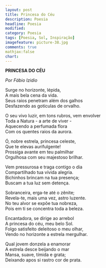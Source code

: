```yaml
---
layout: post
title: Princesa do Céu
description: Poesia 
headline: Poesia
modified: 
category: Poesia 
tags: [Poesia, Sol, Inspiração]
imagefeature: picture-38.jpg 
comments: true
mathjax:false 
chart:
---
```

**PRINCESA DO CÉU**

*Por Fábio Izidio*

Surge no horizonte, lépida,<br />
A mais bela cena da vida.<br />
Seus raios penetram além dos galhos<br />
Desfazendo as gotículas de orvalho.

O seu vivo luzir, em tons rubros, vem envolver<br />
Toda a Natura - a arte de viver - <br />
Aquecendo a perfumada flora<br />
Com os quentes raios da aurora.

Ó, nobre estrela, princesa celeste,<br />
Que te elevas aurifulgente!<br />
Prossiga avante em teu palmilhar<br />
Orgulhosa com seu majestoso brilhar.

Vem pressurosa e traga contigo o dia<br />
Compartilhado tua vívida alegria.<br />
Bichinhos brincam na tua presença;<br />
Buscam a tua luz sem detença.

Sobranceira, erga-te até o zênite;<br />
Revela-te, mais uma vez, astro luzente.<br />
No teu alvor se expõe tua nobreza,<br />
Pois em ti se concentra toda a beleza.

Encantadora, se dirige ao arrebol<br />
A princesa do céu, meu belo Sol.<br />
Folgo satisfeito deleitoso o meu olhar,<br />
Vendo no horizonte a estrela mergulhar.

Qual jovem donzela a enamorar<br />
A estrela desce beijando o mar<br />
Mansa, suave, tímida e grata;<br />
Deixando apos si rastro cor de prata.